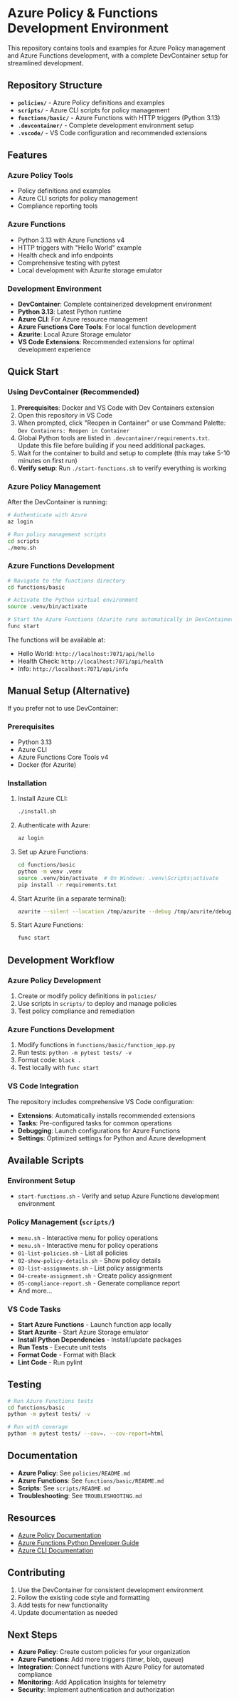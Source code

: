# Azure Policy & Functions Development Environment

This repository contains tools and examples for Azure Policy management and Azure Functions development, with a complete DevContainer setup for streamlined development.

## Repository Structure

- **`policies/`** - Azure Policy definitions and examples
- **`scripts/`** - Azure CLI scripts for policy management
- **`functions/basic/`** - Azure Functions with HTTP triggers (Python 3.13)
- **`.devcontainer/`** - Complete development environment setup
- **`.vscode/`** - VS Code configuration and recommended extensions

## Features

### Azure Policy Tools
- Policy definitions and examples
- Azure CLI scripts for policy management
- Compliance reporting tools

### Azure Functions
- Python 3.13 with Azure Functions v4
- HTTP triggers with "Hello World" example
- Health check and info endpoints
- Comprehensive testing with pytest
- Local development with Azurite storage emulator

### Development Environment
- **DevContainer**: Complete containerized development environment
- **Python 3.13**: Latest Python runtime
- **Azure CLI**: For Azure resource management
- **Azure Functions Core Tools**: For local function development
- **Azurite**: Local Azure Storage emulator
- **VS Code Extensions**: Recommended extensions for optimal development experience

## Quick Start

### Using DevContainer (Recommended)

1. **Prerequisites**: Docker and VS Code with Dev Containers extension
2. Open this repository in VS Code
3. When prompted, click "Reopen in Container" or use Command Palette: `Dev Containers: Reopen in Container`
4. Global Python tools are listed in `.devcontainer/requirements.txt`. Update this file before building if you need additional packages.
5. Wait for the container to build and setup to complete (this may take 5-10 minutes on first run)
6. **Verify setup**: Run `./start-functions.sh` to verify everything is working

### Azure Policy Management

After the DevContainer is running:

```bash
# Authenticate with Azure
az login

# Run policy management scripts
cd scripts
./menu.sh
```

### Azure Functions Development

```bash
# Navigate to the functions directory
cd functions/basic

# Activate the Python virtual environment
source .venv/bin/activate

# Start the Azure Functions (Azurite runs automatically in DevContainer)
func start
```

The functions will be available at:
- Hello World: `http://localhost:7071/api/hello`
- Health Check: `http://localhost:7071/api/health`
- Info: `http://localhost:7071/api/info`

## Manual Setup (Alternative)

If you prefer not to use DevContainer:

### Prerequisites

- Python 3.13
- Azure CLI
- Azure Functions Core Tools v4
- Docker (for Azurite)

### Installation

1. Install Azure CLI:
   ```bash
   ./install.sh
   ```

2. Authenticate with Azure:
   ```bash
   az login
   ```

3. Set up Azure Functions:
   ```bash
   cd functions/basic
   python -m venv .venv
   source .venv/bin/activate  # On Windows: .venv\Scripts\activate
   pip install -r requirements.txt
   ```

4. Start Azurite (in a separate terminal):
   ```bash
   azurite --silent --location /tmp/azurite --debug /tmp/azurite/debug.log
   ```

5. Start Azure Functions:
   ```bash
   func start
   ```

## Development Workflow

### Azure Policy Development
1. Create or modify policy definitions in `policies/`
2. Use scripts in `scripts/` to deploy and manage policies
3. Test policy compliance and remediation

### Azure Functions Development
1. Modify functions in `functions/basic/function_app.py`
2. Run tests: `python -m pytest tests/ -v`
3. Format code: `black .`
4. Test locally with `func start`

### VS Code Integration

The repository includes comprehensive VS Code configuration:

- **Extensions**: Automatically installs recommended extensions
- **Tasks**: Pre-configured tasks for common operations
- **Debugging**: Launch configurations for Azure Functions
- **Settings**: Optimized settings for Python and Azure development

## Available Scripts

### Environment Setup
- `start-functions.sh` - Verify and setup Azure Functions development environment

### Policy Management (`scripts/`)
- `menu.sh` - Interactive menu for policy operations
- `menu.sh` - Interactive menu for policy operations
- `01-list-policies.sh` - List all policies
- `02-show-policy-details.sh` - Show policy details
- `03-list-assignments.sh` - List policy assignments
- `04-create-assignment.sh` - Create policy assignment
- `05-compliance-report.sh` - Generate compliance report
- And more...

### VS Code Tasks
- **Start Azure Functions** - Launch function app locally
- **Start Azurite** - Start Azure Storage emulator
- **Install Python Dependencies** - Install/update packages
- **Run Tests** - Execute unit tests
- **Format Code** - Format with Black
- **Lint Code** - Run pylint

## Testing

```bash
# Run Azure Functions tests
cd functions/basic
python -m pytest tests/ -v

# Run with coverage
python -m pytest tests/ --cov=. --cov-report=html
```

## Documentation

- **Azure Policy**: See `policies/README.md`
- **Azure Functions**: See `functions/basic/README.md`
- **Scripts**: See `scripts/README.md`
- **Troubleshooting**: See `TROUBLESHOOTING.md`

## Resources

- [Azure Policy Documentation](https://learn.microsoft.com/azure/governance/policy/)
- [Azure Functions Python Developer Guide](https://docs.microsoft.com/azure/azure-functions/functions-reference-python)
- [Azure CLI Documentation](https://docs.microsoft.com/cli/azure/)

## Contributing

1. Use the DevContainer for consistent development environment
2. Follow the existing code style and formatting
3. Add tests for new functionality
4. Update documentation as needed

## Next Steps

- **Azure Policy**: Create custom policies for your organization
- **Azure Functions**: Add more triggers (timer, blob, queue)
- **Integration**: Connect functions with Azure Policy for automated compliance
- **Monitoring**: Add Application Insights for telemetry
- **Security**: Implement authentication and authorization
